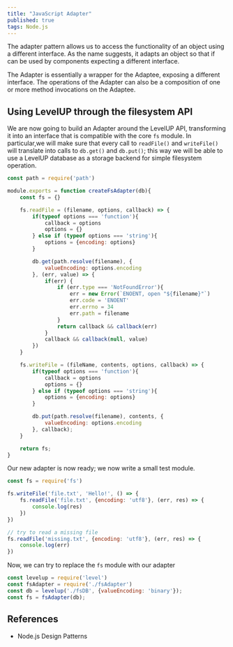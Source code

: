 ```yaml
---
title: "JavaScript Adapter"
published: true
tags: Node.js
---
```


The adapter pattern allows us to access the functionality of an object using a
different interface. As the name suggests, it adapts an object so that if can be
used by components  expecting a different interface.

The Adapter is essentially a wrapper for the Adaptee, exposing a different
interface. The operations of the Adapter can also be a composition of one or
more method invocations on the Adaptee.

## Using LevelUP through the filesystem API

We are now going to build an Adapter around the LevelUP API, transforming it
into an interface that is compatible with the core `fs` module. In particular,we
will  make sure that every call to `readFile()` and `writeFile()` will translate
into calls to `db.get()` and `db.put()`; this way we will be able to use a
LevelUP database as a storage backend for simple filesystem operation.

```javascript
const path = require('path')

module.exports = function createFsAdapter(db){
    const fs = {}

    fs.readFile = (filename, options, callback) => {
        if(typeof options === 'function'){
            callback = options
            options = {}
        } else if (typeof options === 'string'){
            options = {encoding: options}
        }

        db.get(path.resolve(filename), {
            valueEncoding: options.encoding
        }, (err, value) => {
            if(err) {
                if (err.type === 'NotFoundError'){
                    err = new Error(`ENOENT, open "${filename}"`)
                    err.code = 'ENOENT'
                    err.errno = 34
                    err.path = filename
                }
                return callback && callback(err)
            }
            callback && callback(null, value)
        })
    }

    fs.writeFile = (fileName, contents, options, callback) => {
        if(typeof options === 'function'){
            callback = options
            options = {}
        } else if (typeof options === 'string'){
            options = {encoding: options}
        }

        db.put(path.resolve(filename), contents, {
            valueEncoding: options.encoding
        }, callback);
    }

    return fs;
}
```

Our new adapter is now ready; we now write a small test module.

```javascript
const fs = require('fs')

fs.writeFile('file.txt', 'Hello!', () => {
    fs.readFile('file.txt', {encoding: 'utf8'}, (err, res) => {
        console.log(res)
    })
})

// try to read a missing file
fs.readFile('missing.txt', {encoding: 'utf8'}, (err, res) => {
    console.log(err)
})
```

Now, we can try to replace the `fs` module with our adapter

```javascript
const levelup = require('level')
const fsAdapter = require('./fsAdapter')
const db = levelup('./fsDB', {valueEncoding: 'binary'});
const fs = fsAdapter(db);
```

## References

- Node.js Design Patterns
